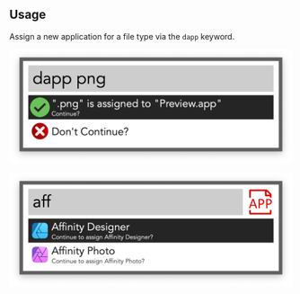 ## Usage

Assign a new application for a file type via the `dapp` keyword.

![Alfred search for dapp png](images/dapppng.png)

![Choice for different apps](images/aff.png)
